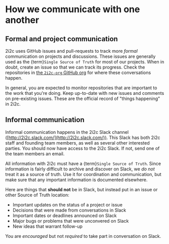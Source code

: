 
# How we communicate with one another

## Formal and project communication

2i2c uses GitHub issues and pull-requests to track more *formal* communication on projects and discussions. These issues are generally used as the {term}`Single Source of Truth` for most of our projects. When in doubt, create an issue so that we can track its progress. Check the repositories in [the `2i2c-org` GitHub org](https://github.com/2i2c-org) for where these conversations happen.

In general, you are expected to monitor repositories that are important to the work that you're doing. Keep up-to-date with new issues and comments on pre-existing issues. These are the official record of "things happening" in 2i2c.

## Informal communication

Informal communication happens in the 2i2c Slack channel ([http://2i2c.slack.com/](http://2i2c.slack.com/)). This Slack has both 2i2c staff and founding team members, as well as several other interested parties. You should now have access to the 2i2c Slack. If not, send one of the team members an email.

All information with 2i2c must have a {term}`Single Source of Truth`. Since information is fairly difficult to archive and discover on Slack, we *do not* treat it as a source of truth. Use it for coordination and communication, but make sure that any important information is documented elsewhere.

Here are things that **should not** be in Slack, but instead put in an issue or other Source of Truth location:

- Important updates on the status of a project or issue
- Decisions that were made from conversations in Slack
- Important dates or deadlines announced on Slack
- Major bugs or problems that were unconvered on Slack
- New ideas that warrant follow-up

You are *encouraged* but not *required* to take part in conversation on Slack.
